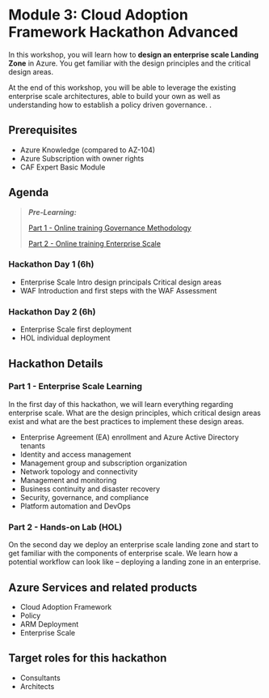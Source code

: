 # Module 3: Cloud Adoption Framework Hackathon Advanced

In this workshop, you will learn how to __design an enterprise scale Landing Zone__ in Azure. You get familiar with the design principles and the critical design areas.

At the end of this workshop, you will be able to leverage the existing enterprise scale architectures, able to build your own as well as understanding how to establish a policy driven governance. .

## Prerequisites

- Azure Knowledge  (compared to AZ-104)
- Azure Subscription with owner rights
- CAF Expert Basic Module

## Agenda

> **_Pre-Learning:_**
> 
> [Part 1 - Online training Governance Methodology](https://docs.microsoft.com/learn/modules/build-cloud-governance-strategy-azure/)
> 
> [Part 2 - Online training Enterprise Scale](https://docs.microsoft.com/learn/paths/enterprise-scale-architecture/)

### Hackathon Day 1 (6h)

- Enterprise Scale Intro
  design principals
  Critical design areas
- WAF Introduction and first steps
  with the WAF Assessment


### Hackathon Day 2 (6h)

- Enterprise Scale
  first deployment
- HOL
  individual deployment

## Hackathon Details

### Part 1 - Enterprise Scale Learning

In the first day of this hackathon, we will learn everything regarding enterprise scale. What are the design principles, which critical design areas exist and what are the best practices to implement these design areas.

- Enterprise Agreement (EA) enrollment and Azure Active Directory tenants
- Identity and access management
- Management group and subscription organization
- Network topology and connectivity
- Management and monitoring
- Business continuity and disaster recovery
- Security, governance, and compliance
- Platform automation and DevOps

### Part 2 - Hands-on Lab (HOL)

On the second day we deploy an enterprise scale landing zone and start to get familiar with the components of enterprise scale. We learn how a potential workflow can look like – deploying a landing zone in an enterprise.

## Azure Services and related products

- Cloud Adoption Framework
- Policy
- ARM Deployment
- Enterprise Scale

## Target roles for this hackathon

- Consultants
- Architects
